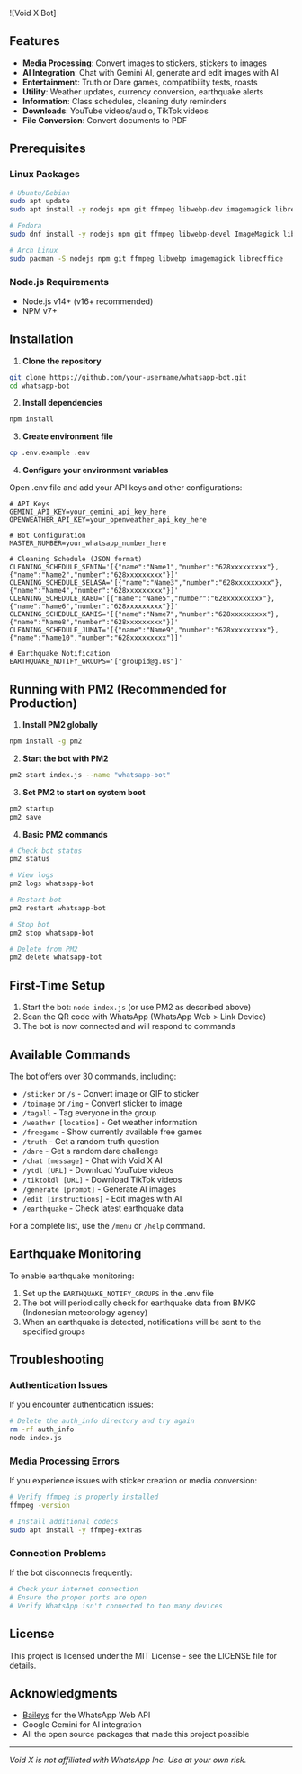 ![Void X Bot]

## Features

- **Media Processing**: Convert images to stickers, stickers to images
- **AI Integration**: Chat with Gemini AI, generate and edit images with AI
- **Entertainment**: Truth or Dare games, compatibility tests, roasts
- **Utility**: Weather updates, currency conversion, earthquake alerts
- **Information**: Class schedules, cleaning duty reminders
- **Downloads**: YouTube videos/audio, TikTok videos
- **File Conversion**: Convert documents to PDF

## Prerequisites

### Linux Packages

```bash
# Ubuntu/Debian
sudo apt update
sudo apt install -y nodejs npm git ffmpeg libwebp-dev imagemagick libreoffice

# Fedora
sudo dnf install -y nodejs npm git ffmpeg libwebp-devel ImageMagick libreoffice

# Arch Linux
sudo pacman -S nodejs npm git ffmpeg libwebp imagemagick libreoffice
```

### Node.js Requirements

- Node.js v14+ (v16+ recommended)
- NPM v7+

## Installation

1. **Clone the repository**

```bash
git clone https://github.com/your-username/whatsapp-bot.git
cd whatsapp-bot
```

2. **Install dependencies**

```bash
npm install
```

3. **Create environment file**

```bash
cp .env.example .env
```

4. **Configure your environment variables**

Open .env file and add your API keys and other configurations:

```
# API Keys
GEMINI_API_KEY=your_gemini_api_key_here
OPENWEATHER_API_KEY=your_openweather_api_key_here

# Bot Configuration
MASTER_NUMBER=your_whatsapp_number_here

# Cleaning Schedule (JSON format)
CLEANING_SCHEDULE_SENIN='[{"name":"Name1","number":"628xxxxxxxxx"},{"name":"Name2","number":"628xxxxxxxxx"}]'
CLEANING_SCHEDULE_SELASA='[{"name":"Name3","number":"628xxxxxxxxx"},{"name":"Name4","number":"628xxxxxxxxx"}]'
CLEANING_SCHEDULE_RABU='[{"name":"Name5","number":"628xxxxxxxxx"},{"name":"Name6","number":"628xxxxxxxxx"}]'
CLEANING_SCHEDULE_KAMIS='[{"name":"Name7","number":"628xxxxxxxxx"},{"name":"Name8","number":"628xxxxxxxxx"}]'
CLEANING_SCHEDULE_JUMAT='[{"name":"Name9","number":"628xxxxxxxxx"},{"name":"Name10","number":"628xxxxxxxxx"}]'

# Earthquake Notification
EARTHQUAKE_NOTIFY_GROUPS='["groupid@g.us"]'
```

## Running with PM2 (Recommended for Production)

1. **Install PM2 globally**

```bash
npm install -g pm2
```

2. **Start the bot with PM2**

```bash
pm2 start index.js --name "whatsapp-bot"
```

3. **Set PM2 to start on system boot**

```bash
pm2 startup
pm2 save
```

4. **Basic PM2 commands**

```bash
# Check bot status
pm2 status

# View logs
pm2 logs whatsapp-bot

# Restart bot
pm2 restart whatsapp-bot

# Stop bot
pm2 stop whatsapp-bot

# Delete from PM2
pm2 delete whatsapp-bot
```

## First-Time Setup

1. Start the bot: `node index.js` (or use PM2 as described above)
2. Scan the QR code with WhatsApp (WhatsApp Web > Link Device)
3. The bot is now connected and will respond to commands

## Available Commands

The bot offers over 30 commands, including:

- `/sticker` or `/s` - Convert image or GIF to sticker
- `/toimage` or `/img` - Convert sticker to image
- `/tagall` - Tag everyone in the group
- `/weather [location]` - Get weather information
- `/freegame` - Show currently available free games
- `/truth` - Get a random truth question
- `/dare` - Get a random dare challenge
- `/chat [message]` - Chat with Void X AI
- `/ytdl [URL]` - Download YouTube videos
- `/tiktokdl [URL]` - Download TikTok videos
- `/generate [prompt]` - Generate AI images
- `/edit [instructions]` - Edit images with AI
- `/earthquake` - Check latest earthquake data

For a complete list, use the `/menu` or `/help` command.

## Earthquake Monitoring

To enable earthquake monitoring:
1. Set up the `EARTHQUAKE_NOTIFY_GROUPS` in the .env file
2. The bot will periodically check for earthquake data from BMKG (Indonesian meteorology agency)
3. When an earthquake is detected, notifications will be sent to the specified groups

## Troubleshooting

### Authentication Issues
If you encounter authentication issues:
```bash
# Delete the auth_info directory and try again
rm -rf auth_info
node index.js
```

### Media Processing Errors
If you experience issues with sticker creation or media conversion:
```bash
# Verify ffmpeg is properly installed
ffmpeg -version

# Install additional codecs
sudo apt install -y ffmpeg-extras
```

### Connection Problems
If the bot disconnects frequently:
```bash
# Check your internet connection
# Ensure the proper ports are open
# Verify WhatsApp isn't connected to too many devices
```

## License

This project is licensed under the MIT License - see the LICENSE file for details.

## Acknowledgments

- [Baileys](https://github.com/whiskeysockets/baileys) for the WhatsApp Web API
- Google Gemini for AI integration
- All the open source packages that made this project possible

---

*Void X is not affiliated with WhatsApp Inc. Use at your own risk.*